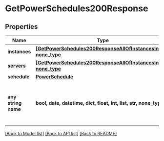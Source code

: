 # GetPowerSchedules200Response


## Properties
Name | Type | Description | Notes
------------ | ------------- | ------------- | -------------
**instances** | [**[GetPowerSchedules200ResponseAllOfInstancesInner], none_type**](GetPowerSchedules200ResponseAllOfInstancesInner.md) |  | [optional] 
**servers** | [**[GetPowerSchedules200ResponseAllOfInstancesInner], none_type**](GetPowerSchedules200ResponseAllOfInstancesInner.md) |  | [optional] 
**schedule** | [**PowerSchedule**](PowerSchedule.md) |  | [optional] 
**any string name** | **bool, date, datetime, dict, float, int, list, str, none_type** | any string name can be used but the value must be the correct type | [optional]

[[Back to Model list]](../README.md#documentation-for-models) [[Back to API list]](../README.md#documentation-for-api-endpoints) [[Back to README]](../README.md)


